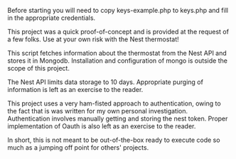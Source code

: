 Before starting you will need to copy keys-example.php to keys.php and fill in the appropriate credentials.

This project was a quick proof-of-concept and is provided at the request of a few folks. Use at your own risk with the Nest thermostat!

This script fetches information about the thermostat from the Nest API and stores it in Mongodb. Installation and configuration of mongo is outside the scope of this project.

The Nest API limits data storage to 10 days. Appropriate purging of information is left as an exercise to the reader. 

This project uses a very ham-fisted approach to authentication, owing to the fact that is was written for my own personal investigation. Authentication involves manually getting and storing the nest token. Proper implementation of Oauth is also left as an exercise to the reader.

In short, this is not meant to be out-of-the-box ready to execute code so much as a jumping off point for others' projects.
